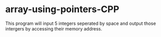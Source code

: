 # array-using-pointers-CPP

This program will input 5 integers seperated by space and output those intergers by accessing their memory address.
